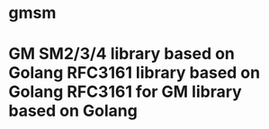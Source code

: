 # gmsm
GM SM2/3/4 library based on Golang
RFC3161 library based on Golang
RFC3161 for GM library based on Golang
=======